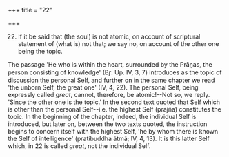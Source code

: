 +++
title = "22"

+++


22. If it be said that (the soul) is not atomic, on account of scriptural statement of (what is) not that; we say no, on account of the other one being the topic.

The passage 'He who is within the heart, surrounded by the Prāṇas, the person consisting of knowledge' (Br̥. Up. IV, 3, 7) introduces as the topic of discussion the personal Self, and further on in the same chapter we read 'the unborn Self, the great one' (IV, 4, 22). The personal Self, being expressly called _great_, cannot, therefore, be atomic!--Not so, we reply. 'Since the other one is the topic.' In the second text quoted that Self which is other than the personal Self--i.e. the highest Self (prājña) constitutes the topic. In the beginning of the chapter, indeed, the individual Self is introduced, but later on, between the two texts quoted, the instruction begins to concern itself with the highest Self, 'he by whom there is known the Self of intelligence' (pratibuddha ātmā; IV, 4, 13). It is this latter Self which, in 22 is called _great_, not the individual Self.

